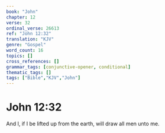 ```yaml
---
book: "John"
chapter: 12
verse: 32
ordinal_verse: 26613
ref: "John 12:32"
translation: "KJV"
genre: "Gospel"
word_count: 16
topics: []
cross_references: []
grammar_tags: [conjunctive-opener, conditional]
thematic_tags: []
tags: ["Bible","KJV","John"]
---
```


# John 12:32

And I, if I be lifted up from the earth, will draw all men unto me.
